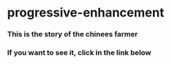 # progressive-enhancement
<h3> This is the story of the chinees farmer<h3/>
<p> If you want to see it, click in the link below <p>
<a href="https://benna93.github.io/progressive-enhancement">
